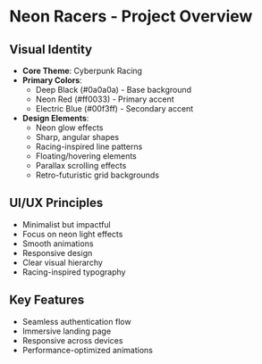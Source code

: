 # Neon Racers - Project Overview

## Visual Identity
- **Core Theme**: Cyberpunk Racing
- **Primary Colors**:
  - Deep Black (#0a0a0a) - Base background
  - Neon Red (#ff0033) - Primary accent
  - Electric Blue (#00f3ff) - Secondary accent
- **Design Elements**:
  - Neon glow effects
  - Sharp, angular shapes
  - Racing-inspired line patterns
  - Floating/hovering elements
  - Parallax scrolling effects
  - Retro-futuristic grid backgrounds

## UI/UX Principles
- Minimalist but impactful
- Focus on neon light effects
- Smooth animations
- Responsive design
- Clear visual hierarchy
- Racing-inspired typography

## Key Features
- Seamless authentication flow
- Immersive landing page
- Responsive across devices
- Performance-optimized animations
